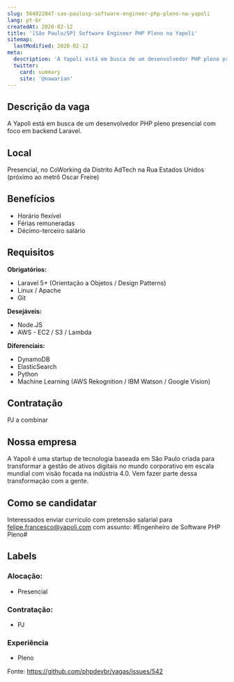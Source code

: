 ```yaml
---
slug: 564022847-sao-paulosp-software-engineer-php-pleno-na-yapoli
lang: pt-br
createdAt: 2020-02-12
title: '[São Paulo/SP] Software Engineer PHP Pleno na Yapoli'
sitemap:
  lastModified: 2020-02-12
meta:
  description: 'A Yapoli está em busca de um desenvolvedor PHP pleno presencial com foco em backend Laravel.'
  twitter:
    card: summary
    site: '@nawarian'
---
```


<!--
==================================================
POR FAVOR, SÓ POSTE SE A VAGA FOR PARA DESENVOLVEDOR(A) PHP!

Não faça distinção de gênero no titulo da vaga.

Use: "PHP Developer" ao invés de "Desenvolvedor PHP" \o/

Exemplo: `[São Paulo/SP] PHP Developer na Nome da Empresa`

Evite fugir do padrão, isso só dá trabalho aos administradores,
pois os títulos são padronizados.
==================================================
-->

## Descrição da vaga

A Yapoli está em busca de um desenvolvedor PHP pleno presencial com foco em backend Laravel. 

## Local

Presencial, no CoWorking da Distrito AdTech na Rua Estados Unidos (próximo ao metrô Oscar Freire)

## Benefícios

- Horário flexível
- Férias remuneradas
- Décimo-terceiro salário


## Requisitos

**Obrigatórios:**
- Laravel 5+ (Orientação a Objetos / Design Patterns)
- Linux / Apache
- Git

**Desejáveis:**
- Node.JS
- AWS - EC2 / S3 / Lambda

**Diferenciais:**
- DynamoDB
- ElasticSearch
- Python
- Machine Learning (AWS Rekognition / IBM Watson / Google Vision)

## Contratação

PJ a combinar

## Nossa empresa

A Yapoli é uma startup de tecnologia baseada em São Paulo criada para transformar a gestão de ativos digitais no mundo corporativo em escala mundial com visão focada na indústria 4.0. Vem fazer parte dessa transformação com a gente.

## Como se candidatar

Interessados enviar currículo com pretensão salarial para felipe.francesco@yapoli.com com assunto: #Engenheiro de Software PHP Pleno#

## Labels

<!-- Escolha abaixo, apague as que não fizerem sentido: -->
### Alocação:
- Presencial

### Contratação:
- PJ

### Experiência
- Pleno


Fonte: https://github.com/phpdevbr/vagas/issues/542